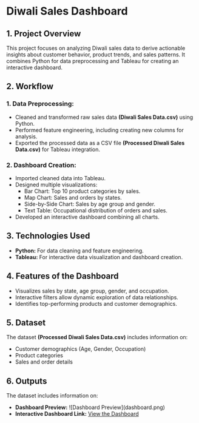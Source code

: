 # Diwali Sales Dashboard
<h2>1. Project Overview</h2>
<p>This project focuses on analyzing Diwali sales data to derive actionable insights about customer behavior, product trends, and sales patterns. It combines Python for data preprocessing and Tableau for creating an interactive dashboard.</p>

<h2>2. Workflow</h2>
<p>
    <h3>1. Data Preprocessing:</h3>
    <ul>
      <li>Cleaned and transformed raw sales data <b>(Diwali Sales Data.csv)</b> using Python.</li>
      <li>Performed feature engineering, including creating new columns for analysis.</li>
      <li>Exported the processed data as a CSV file <b>(Processed Diwali Sales Data.csv)</b> for Tableau integration.</li>
    </ul>
    <h3>2. Dashboard Creation:</h3>
    <ul>
      <li>Imported cleaned data into Tableau.</li>
      <li>
        Designed multiple visualizations:
        <ul type= "square">
          <li>Bar Chart: Top 10 product categories by sales.</li>
          <li>Map Chart: Sales and orders by states.</li>
          <li>Side-by-Side Chart: Sales by age group and gender.</li>
          <li>Text Table: Occupational distribution of orders and sales.</li>
        </ul>
      </li>
      <li>Developed an interactive dashboard combining all charts.</li>
    </ul>

</p>
<h2>3. Technologies Used</h2>
<ul>
  <li><b>Python:</b> For data cleaning and feature engineering.</li>
  <li><b>Tableau:</b> For interactive data visualization and dashboard creation.</li>
</ul>

<h2>4. Features of the Dashboard</h2>
<ul>
  <li>Visualizes sales by state, age group, gender, and occupation.</li>
  <li>Interactive filters allow dynamic exploration of data relationships.</li>
  <li>Identifies top-performing products and customer demographics.</li>
</ul>

<h2>5. Dataset</h2>
<p>The dataset <b>(Processed Diwali Sales Data.csv)</b> includes information on:</p>
<ul>
  <li>Customer demographics (Age, Gender, Occupation)</li>
  <li>Product categories</li>
  <li>Sales and order details</li>
</ul>

<h2>6. Outputs</h2>
<p>The dataset includes information on:</p>
<ul>
  <li><b>Dashboard Preview:</b> ![Dashboard Preview](dashboard.png)
 </li>
  <li><b>Interactive Dashboard Link:</b> <a href="https://public.tableau.com/views/dashboard_17323611107920/Dashboard1?:language=en-US&:sid=&:redirect=auth&:display_count=n&:origin=viz_share_link">View the Dashboard</a></li>
</ul>



